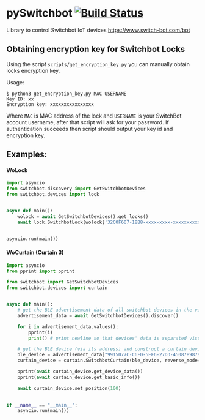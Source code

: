 # pySwitchbot [![Build Status](https://travis-ci.org/sblibs/pySwitchbot.svg?branch=master)](https://travis-ci.org/sblibs/pySwitchbot)

Library to control Switchbot IoT devices https://www.switch-bot.com/bot

## Obtaining encryption key for Switchbot Locks

Using the script `scripts/get_encryption_key.py` you can manually obtain locks encryption key.

Usage:

```shell
$ python3 get_encryption_key.py MAC USERNAME
Key ID: xx
Encryption key: xxxxxxxxxxxxxxxx
```

Where `MAC` is MAC address of the lock and `USERNAME` is your SwitchBot account username, after that script will ask for your password.
If authentication succeeds then script should output your key id and encryption key.

## Examples:

#### WoLock

```python
import asyncio
from switchbot.discovery import GetSwitchbotDevices
from switchbot.devices import lock


async def main():
    wolock = await GetSwitchbotDevices().get_locks()
    await lock.SwitchbotLock(wolock['32C0F607-18B8-xxxx-xxxx-xxxxxxxxxx'].device, "key-id", "encryption-key").get_lock_status()


asyncio.run(main())
```

#### WoCurtain (Curtain 3)

```python
import asyncio
from pprint import pprint

from switchbot import GetSwitchbotDevices
from switchbot.devices import curtain


async def main():
    # get the BLE advertisement data of all switchbot devices in the vicinity
    advertisement_data = await GetSwitchbotDevices().discover()

    for i in advertisement_data.values():
        pprint(i)
        print() # print newline so that devices' data is separated visually

    # get the BLE device (via its address) and construct a curtain device
    ble_device = advertisement_data["9915077C-C6FD-5FF6-27D3-45087898790B"].device
    curtain_device = curtain.SwitchbotCurtain(ble_device, reverse_mode=False)

    pprint(await curtain_device.get_device_data())
    pprint(await curtain_device.get_basic_info())

    await curtain_device.set_position(100)

    
if __name__ == "__main__":
    asyncio.run(main())
```
